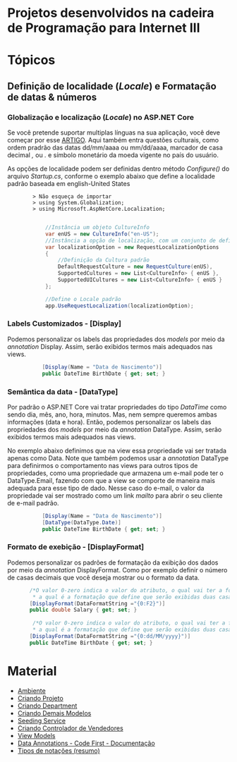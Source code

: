 # Projetos desenvolvidos na cadeira de Programação para Internet III

# Tópicos
## Definição de localidade (_Locale_) e Formatação de datas & números
### Globalização e localização (_Locale_) no ASP.NET Core
Se você pretende suportar multiplas línguas na sua aplicação, você deve começar por esse [ARTIGO](https://docs.microsoft.com/pt-br/aspnet/core/fundamentals/localization?view=aspnetcore-2.2). Aqui também entra questões culturais, como ordem pradrão das datas dd/mm/aaaa ou mm/dd/aaaa, marcador de casa decimal _,_ ou _._ e símbolo monetário da moeda vigente no país do usuário.

As opções de localidade podem ser definidas dentro método _Configure()_ do arquivo _Startup.cs_, 
conforme o exemplo abaixo que define a localidade padrão baseada em english-United States

            > Não esqueça de importar
            > using System.Globalization;
            > using Microsoft.AspNetCore.Localization;

```cs

            //Instância um objeto CultureInfo
            var enUS = new CultureInfo("en-US");
            //Instância a opção de localização, com um conjunto de definições
            var localizationOption = new RequestLocalizationOptions
            {
                //Definição da Cultura padrão
                DefaultRequestCulture = new RequestCulture(enUS),
                SupportedCultures = new List<CultureInfo> { enUS },
                SupportedUICultures = new List<CultureInfo> { enUS }
            };

            //Define o Locale padrão
            app.UseRequestLocalization(localizationOption);
```

### Labels Customizados - [Display]
 
 Podemos personalizar os labels das propriedades dos _models_ por meio da _annotation_ Display. 
 Assim, serão exibidos termos mais adequados nas views.
 
 ```cs
            [Display(Name = "Data de Nascimento")]
            public DateTime BirthDate { get; set; }
 ```
 
### Semântica da data - [DataType]

Por padrão o ASP.NET Core vai tratar propriedades do tipo _DataTime_ como sendo dia, mês, ano, hora, minutos.
Mas, nem sempre queremos ambas informações (data e hora).
Então, podemos personalizar os labels das propriedades dos _models_ por meio da _annotation_ DataType. 
Assim, serão exibidos termos mais adequados nas views.

No exemplo abaixo definimos que na view essa propriedade vai ser tratada apenas como Data.
Note que também podemos usar a _annotation_ DataType para definirmos o comportamento nas views para outros 
tipos de propriedades, como uma propriedade que armazena um e-mail pode ter o DataType.Email, fazendo com que 
a view se comporte de maneira mais adequada para esse tipo de dado. Nesse caso do e-mail, o valor da propriedade 
vai ser mostrado como um link _mailto_ para abrir o seu cliente de e-mail padrão.
 
 ```cs
            [Display(Name = "Data de Nascimento")]
            [DataType(DataType.Date)]
            public DateTime BirthDate { get; set; }
 ```
 
 ### Formato de exebição - [DisplayFormat]
Podemos personalizar os padrões de formatação da exibição dos dados por meio da _annotation_ DisplayFormat. 
Como por exemplo definir o número de casas decimais que você deseja mostrar ou o formato da data.

 ```cs
        /*O valor 0-zero indica o valor do atributo, o qual vai ter a formatação F2, 
         * a qual é a formatação que define que serão exibidas duas casas decimais*/
        [DisplayFormat(DataFormatString ="{0:F2}")]
        public double Salary { get; set; }
        
         /*O valor 0-zero indica o valor do atributo, o qual vai ter a formatação dia, mês e ano, 
         * a qual é a formatação que define que serão exibidas duas casas decimais*/
        [DisplayFormat(DataFormatString ="{0:dd/MM/yyyy}")]
        public DateTime BirthDate { get; set; }
 ```



# Material 
 - [Ambiente](aspnetcoremvc/ambiente.md)
 - [Criando Projeto](aspnetcoremvc/criandoprojeto.md)
 - [Criando Department](aspnetcoremvc/department.md)
 - [Criando Demais Modelos](aspnetcoremvc/criandomodels.md) 
 - [Seeding Service](seedingservice.md)
 - [Criando Controlador de Vendedores](aspnetcoremvc/controladores-seller.md)
 - [View Models](aspnetcoremvc/viewmodels.md)
 - [Data Annotations - Code First - Documentação](https://docs.microsoft.com/pt-br/ef/ef6/modeling/code-first/data-annotations)
 - [Tipos de notações (resumo)](https://github.com/romuloreis/P4I/blob/master/aspnetcoremvc/annotations.md)
